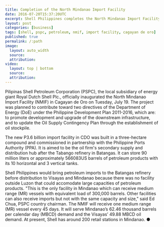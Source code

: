 ```yaml
---
title: Completion of the North Mindanao Import Facility 
date: 2016-07-20T15:37:20UTC
excerpt: Shell Philippines completes the North Mindanao Import Facility in Cagayan de Oro worth P3.6 billion to accomodate increasing demands in Mindanao and Visayas region.
layout: post
categories: [business]
tags: [shell, pspc, petroleum, nmif, import facility, cagayan de oro]
published: true
permalink: /:path
image:
  layout: auto_width
  source: 
  attribution: 
video:
  layout: top | bottom
  source: 
  attribution: 
---
```


Pilipinas Shell Petroleum Corporation (PSPC), the local subsidiary of energy giant Royal Dutch Shell Plc., officially inaugurated the North Mindanao Import Facility (NMIF) in Cagayan de Oro on Tuesday, July 19. The project was planned to contribute toward two directives of the Department of Energy (DoE) under the Philippine Development Plan 2011-2016, which are: to promote development and upgrade of the downstream infrastructure, and to update the Oil Supply Contingency Plan through the establishment of oil stockpile.

The new P3.6 billion import facility in CDO was built in a three-hectare compound and commissioned in partnership with the Philippine Ports Authority (PPA).
It is aimed to be the oil firm's secondary supply and distribution hub after the Tabango refinery in Batangas.
It can store 90 million liters or approximately 566083US barrels of petroleum products with its 10 horizontal and 3 vertical tanks.

Shell Philippines would bring petroleum imports to the Batangas refinery before distribution to Visayas and Mindanao because there was no facility outside Luzon that could accomodate large capacities of petroleum products.
"This is the only facility in Mindanao which can receive medium range (MR) vessels with equivalent load of 300,000 barrels. Other facilities can also receive imports but not with the same capacity and size," said Ed Chua, PSPC country chairman.
The NMIF will receive one medium range (MR) vessel every 45 days.
It will serve Mindanao’s 62.46 thousand barrels per calendar day (MBCD) demand and the Visayas’ 49.88 MBCD oil demand.
At present, Shell has around 200 retail stations in Mindanao.
&#x25cf;



